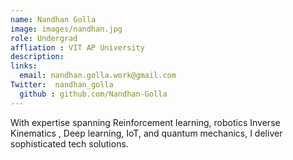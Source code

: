 ```yaml
---
name: Nandhan Golla
image: images/nandhan.jpg
role: Undergrad
affliation : VIT AP University
description: 
links:
  email: nandhan.golla.work@gmail.com
Twitter:  nandhan_golla 
  github : github.com/Nandhan-Golla
---
```


With expertise spanning Reinforcement learning, robotics Inverse Kinematics , Deep learning, IoT, and quantum mechanics, I deliver sophisticated tech solutions.
